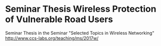 # Seminar Thesis Wireless Protection of Vulnerable Road Users
Seminar Thesis in the Seminar "Selected Topics in Wireless Networking"
http://www.ccs-labs.org/teaching/ms/2017w/
